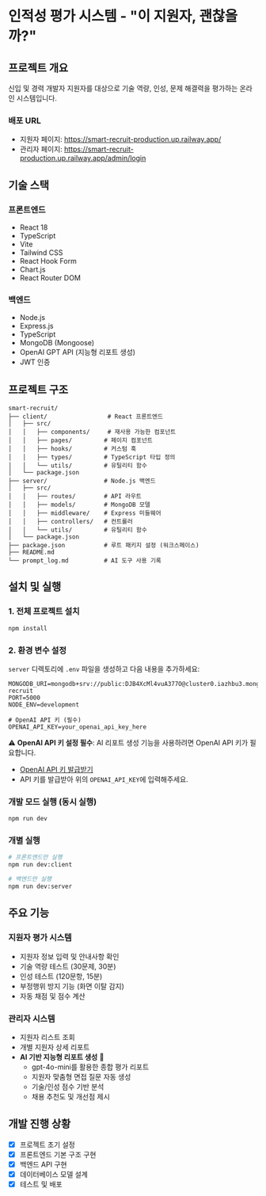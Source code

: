 # 인적성 평가 시스템 - "이 지원자, 괜찮을까?"

## 프로젝트 개요

신입 및 경력 개발자 지원자를 대상으로 기술 역량, 인성, 문제 해결력을 평가하는 온라인 시스템입니다.

### 배포 URL

- 지원자 페이지: https://smart-recruit-production.up.railway.app/
- 관리자 페이지: https://smart-recruit-production.up.railway.app/admin/login

## 기술 스택

### 프론트엔드

- React 18
- TypeScript
- Vite
- Tailwind CSS
- React Hook Form
- Chart.js
- React Router DOM

### 백엔드

- Node.js
- Express.js
- TypeScript
- MongoDB (Mongoose)
- OpenAI GPT API (지능형 리포트 생성)
- JWT 인증

## 프로젝트 구조

```
smart-recruit/
├── client/                 # React 프론트엔드
│   ├── src/
│   │   ├── components/     # 재사용 가능한 컴포넌트
│   │   ├── pages/         # 페이지 컴포넌트
│   │   ├── hooks/         # 커스텀 훅
│   │   ├── types/         # TypeScript 타입 정의
│   │   └── utils/         # 유틸리티 함수
│   └── package.json
├── server/                # Node.js 백엔드
│   ├── src/
│   │   ├── routes/        # API 라우트
│   │   ├── models/        # MongoDB 모델
│   │   ├── middleware/    # Express 미들웨어
│   │   ├── controllers/   # 컨트롤러
│   │   └── utils/         # 유틸리티 함수
│   └── package.json
├── package.json           # 루트 패키지 설정 (워크스페이스)
├── README.md
└── prompt_log.md          # AI 도구 사용 기록
```

## 설치 및 실행

### 1. 전체 프로젝트 설치

```bash
npm install
```

### 2. 환경 변수 설정

`server` 디렉토리에 `.env` 파일을 생성하고 다음 내용을 추가하세요:

```env
MONGODB_URI=mongodb+srv://public:DJB4XcMl4vuA377O@cluster0.iazhbu3.mongodb.net/smart-recruit
PORT=5000
NODE_ENV=development

# OpenAI API 키 (필수)
OPENAI_API_KEY=your_openai_api_key_here
```

⚠️ **OpenAI API 키 설정 필수**: AI 리포트 생성 기능을 사용하려면 OpenAI API 키가 필요합니다.

- [OpenAI API 키 발급받기](https://platform.openai.com/api-keys)
- API 키를 발급받아 위의 `OPENAI_API_KEY`에 입력해주세요.

### 개발 모드 실행 (동시 실행)

```bash
npm run dev
```

### 개별 실행

```bash
# 프론트엔드만 실행
npm run dev:client

# 백엔드만 실행
npm run dev:server
```

## 주요 기능

### 지원자 평가 시스템

- 지원자 정보 입력 및 안내사항 확인
- 기술 역량 테스트 (30문제, 30분)
- 인성 테스트 (120문항, 15분)
- 부정행위 방지 기능 (화면 이탈 감지)
- 자동 채점 및 점수 계산

### 관리자 시스템

- 지원자 리스트 조회
- 개별 지원자 상세 리포트
- **AI 기반 지능형 리포트 생성** 🤖
  - gpt-4o-mini를 활용한 종합 평가 리포트
  - 지원자 맞춤형 면접 질문 자동 생성
  - 기술/인성 점수 기반 분석
  - 채용 추천도 및 개선점 제시

## 개발 진행 상황

- [x] 프로젝트 초기 설정
- [x] 프론트엔드 기본 구조 구현
- [x] 백엔드 API 구현
- [x] 데이터베이스 모델 설계
- [x] 테스트 및 배포
